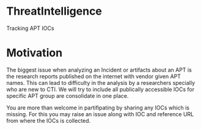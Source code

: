 # ThreatIntelligence
Tracking APT IOCs

# Motivation

The biggest issue when analyzing an Incident or artifacts about an APT is the research reports published on the internet with vendor given APT names. This can lead to difficulty in the analysis by a researchers specially who are new to CTI. We will try to include all publically accessible IOCs for specific APT group are consolidate in one place.

You are more than welcome in partifipating by sharing any IOCs which is missing. For this you may raise an issue along with IOC and reference URL from where the IOCs is collected. 


